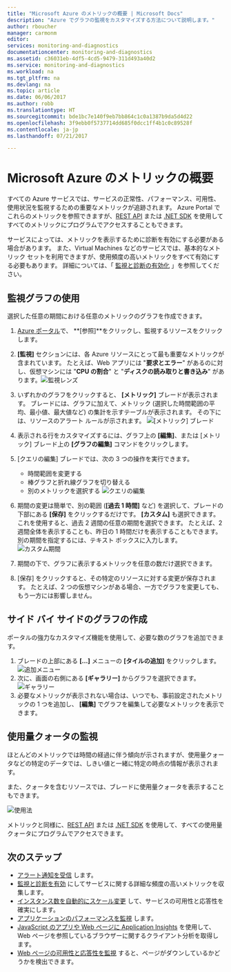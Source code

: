 ```yaml
---
title: "Microsoft Azure のメトリックの概要 | Microsoft Docs"
description: "Azure でグラフの監視をカスタマイズする方法について説明します。"
author: rboucher
manager: carmonm
editor: 
services: monitoring-and-diagnostics
documentationcenter: monitoring-and-diagnostics
ms.assetid: c36031eb-4df5-4cd5-9479-311d493a40d2
ms.service: monitoring-and-diagnostics
ms.workload: na
ms.tgt_pltfrm: na
ms.devlang: na
ms.topic: article
ms.date: 06/06/2017
ms.author: robb
ms.translationtype: HT
ms.sourcegitcommit: bde1bc7e140f9eb7bb864c1c0a1387b9da5d4d22
ms.openlocfilehash: 3f9ebb0f5737714dd685f0dcc1ff4b1c0c89528f
ms.contentlocale: ja-jp
ms.lasthandoff: 07/21/2017

---
```

# <a name="overview-of-metrics-in-microsoft-azure"></a>Microsoft Azure のメトリックの概要
すべての Azure サービスでは、サービスの正常性、パフォーマンス、可用性、使用状況を監視するための重要なメトリックが追跡されます。 Azure Portal でこれらのメトリックを参照できますが、[REST API](https://msdn.microsoft.com/library/azure/dn931930.aspx) または [.NET SDK](http://www.nuget.org/packages/Microsoft.Azure.Management.Monitor) を使用してすべてのメトリックにプログラムでアクセスすることもできます。

サービスによっては、メトリックを表示するために診断を有効にする必要がある場合があります。 また、Virtual Machines などのサービスでは、基本的なメトリック セットを利用できますが、使用頻度の高いメトリックをすべて有効にする必要もあります。 詳細については、「 [監視と診断の有効化](insights-how-to-use-diagnostics.md) 」を参照してください。

## <a name="using-monitoring-charts"></a>監視グラフの使用
選択した任意の期間における任意のメトリックのグラフを作成できます。

1. [Azure ポータル](https://portal.azure.com/)で、 **[参照]**をクリックし、監視するリソースをクリックします。
2. **[監視]** セクションには、各 Azure リソースにとって最も重要なメトリックが含まれています。 たとえば、Web アプリには "**要求とエラー**" があるのに対し、仮想マシンには "**CPU の割合**" と "**ディスクの読み取りと書き込み**" があります。![監視レンズ](./media/insights-how-to-customize-monitoring/Insights_MonitoringChart.png)
3. いずれかのグラフをクリックすると、 **[メトリック]** ブレードが表示されます。 ブレードには、グラフに加えて、メトリック (選択した時間範囲の平均、最小値、最大値など) の集計を示すテーブルが表示されます。 その下には、リソースのアラート ルールが示されます。
    ![[メトリック] ブレード](./media/insights-how-to-customize-monitoring/Insights_MetricBlade.png)
4. 表示される行をカスタマイズするには、グラフ上の **[編集]**、または [メトリック] ブレード上の **[グラフの編集]** コマンドをクリックします。
5. [クエリの編集] ブレードでは、次の 3 つの操作を実行できます。
   
   * 時間範囲を変更する
   * 棒グラフと折れ線グラフを切り替える
   * 別のメトリックを選択する ![クエリの編集](./media/insights-how-to-customize-monitoring/Insights_EditQuery.png)
6. 期間の変更は簡単で、別の範囲 (**[過去 1 時間]** など) を選択して、ブレードの下部にある **[保存]** をクリックするだけです。 **[カスタム]** も選択できます。これを使用すると、過去 2 週間の任意の期間を選択できます。 たとえば、2 週間全体を表示することも、昨日の 1 時間だけを表示することもできます。 別の期間を指定するには、テキスト ボックスに入力します。
    ![カスタム期間](./media/insights-how-to-customize-monitoring/Insights_CustomTime.png)
7. 期間の下で、グラフに表示するメトリックを任意の数だけ選択できます。
8. [保存] をクリックすると、その特定のリソースに対する変更が保存されます。 たとえば、2 つの仮想マシンがある場合、一方でグラフを変更しても、もう一方には影響しません。

## <a name="creating-side-by-side-charts"></a>サイド バイ サイドのグラフの作成
ポータルの強力なカスタマイズ機能を使用して、必要な数のグラフを追加できます。

1. ブレードの上部にある **[...]** メニューの **[タイルの追加]** をクリックします。  
    ![追加メニュー](./media/insights-how-to-customize-monitoring/Insights_AddMenu.png)
2. 次に、画面の右側にある **[ギャラリー]** からグラフを選択できます。![ギャラリー](./media/insights-how-to-customize-monitoring/Insights_Gallery.png)
3. 必要なメトリックが表示されない場合は、いつでも、事前設定されたメトリックの 1 つを追加し、 **[編集]** でグラフを編集して必要なメトリックを表示できます。

## <a name="monitoring-usage-quotas"></a>使用量クォータの監視
ほとんどのメトリックでは時間の経過に伴う傾向が示されますが、使用量クォータなどの特定のデータでは、しきい値と一緒に特定の時点の情報が表示されます。

また、クォータを含むリソースでは、ブレードに使用量クォータを表示することもできます。

![使用法](./media/insights-how-to-customize-monitoring/Insights_UsageChart.png)

メトリックと同様に、[REST API](https://msdn.microsoft.com/library/azure/dn931963.aspx) または [.NET SDK](http://www.nuget.org/packages/Microsoft.Azure.Management.Monitor) を使用して、すべての使用量クォータにプログラムでアクセスできます。

## <a name="next-steps"></a>次のステップ
* [アラート通知を受信](insights-receive-alert-notifications.md) します。
* [監視と診断を有効](insights-how-to-use-diagnostics.md) にしてサービスに関する詳細な頻度の高いメトリックを収集します。
* [インスタンス数を自動的にスケール変更](insights-how-to-scale.md) して、サービスの可用性と応答性を確実にします。
* [アプリケーションのパフォーマンスを監視](../application-insights/app-insights-azure-web-apps.md) します。
* [JavaScript のアプリや Web ページに Application Insights](../application-insights/app-insights-web-track-usage.md) を使用して、Web ページを参照しているブラウザーに関するクライアント分析を取得します。
* [Web ページの可用性と応答性を監視](../application-insights/app-insights-monitor-web-app-availability.md) すると、ページがダウンしているかどうかを検出できます。


